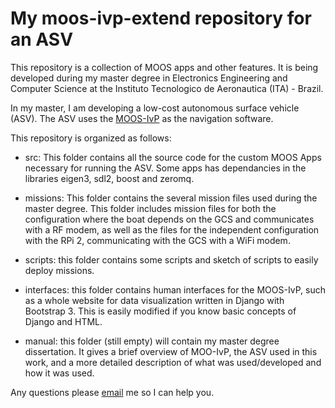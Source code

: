 My moos-ivp-extend repository for an ASV
========================================

This repository is a collection of MOOS apps and other features. It is being developed during my master degree in Electronics Engineering and Computer Science at the Instituto Tecnologico de Aeronautica (ITA) - Brazil.

In my master, I am developing a low-cost autonomous surface vehicle (ASV). The ASV uses the [MOOS-IvP](<www.moos-ivp.org>) as the navigation software. 

This repository is organized as follows:

-   src: This folder contains all the source code for the custom MOOS Apps necessary for running the ASV. Some apps has dependancies in the libraries eigen3, sdl2, boost and zeromq.

-   missions: This folder contains the several mission files used during the master degree. This folder includes mission files for both the configuration where the boat depends on the GCS and communicates with a RF modem, as well as the files for the independent configuration with the RPi 2, communicating with the GCS with a WiFi modem.

-   scripts: this folder contains some scripts and sketch of scripts to easily deploy missions.

-   interfaces: this folder contains human interfaces for the MOOS-IvP, such as a whole website for data visualization written in Django with Bootstrap 3. This is easily modified if you know basic concepts of Django and HTML.

-   manual: this folder (still empty) will contain my master degree dissertation. It gives a brief overview of MOO-IvP, the ASV used in this work, and a more detailed description of  what was used/developed and how it was used.

Any questions please [email](<mailto:issamattos.david@gmail.com>) me so I can help you.
